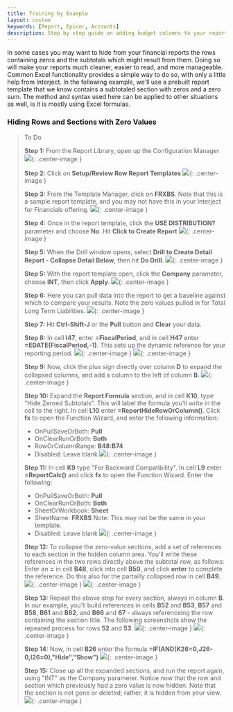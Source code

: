 ```yaml
---
title: Training by Example
layout: custom
keywords: [Report, Epicor, Accounts]
description: Step by step guide on adding budget columns to your report templates.
---
```


In some cases you may want to hide from your financial reports the rows containing zeros and the subtotals which might result from them. Doing so will make your reports much cleaner, easier to read, and more manageable. Common Excel functionality provides a simple way to do so, with only a little help from Interject. In the following example, we'll use a prebuilt report template that we know contains a subtotaled section with zeros and a zero sum. The method and syntax used here can be applied to other situations as well, is it is mostly using Excel formulas.

### Hiding Rows and Sections with Zero Values

> To Do
>
> **Step 1:** From the Report Library, open up the Configuration Manager
> ![](/images/bFinancialsHideZeros/HideZeros1.png){: .center-image }
>
> **Step 2:** Click on **Setup/Review Row Report Templates**
> ![](/images/bFinancialsHideZeros/HideZeros2.png){: .center-image }
>
> **Step 3:** From the Template Manager, click on **FRXBS**. Note that this is a sample report template, and you may not have this in your Interject for Financials offering.
> ![](/images/bFinancialsHideZeros/HideZeros3.png){: .center-image }
>
> **Step 4:** Once in the report template, click the **USE DISTRIBUTION?** parameter and choose **No**. Hit **Click to Create Report**
> ![](/images/bFinancialsHideZeros/HideZeros4.png){: .center-image }
>
> **Step 5:** When the Drill window opens, select **Drill to Create Detail Report - Collapse Detail Below**, then hit **Do Drill**.
> ![](/images/bFinancialsHideZeros/HideZeros5.png){: .center-image }
>
> **Step 5:** With the report template open, click the **Company** parameter, choose **INT**, then click **Apply**.
> ![](/images/bFinancialsHideZeros/HideZeros6.png){: .center-image }
>
> **Step 6:** Here you can pull data into the report to get a baseline against which to compare your results. Note the zero values pulled in for Total Long Term Liabilities.
> ![](/images/bFinancialsHideZeros/HideZerosInitial.png){: .center-image }
>
> **Step 7:** Hit **Ctrl-Shift-J** or the **Pull** button and **Clear** your data.
>
> **Step 8:** In cell **I47**, enter **=FiscalPeriod**, and in cell **H47** enter **=EDATE(FiscalPeriod,-1)**. This sets up the dynamic reference for your reporting period.
> ![](/images/bFinancialsHideZeros/HideZeros7.png){: .center-image }
>![](/images/bFinancialsHideZeros/HideZeros8.png){: .center-image }
>
> **Step 9:** Now, click the plus sign directly over column **D** to expand the collapsed columns, and add a column to the left of column **B**.
> ![](/images/bFinancialsHideZeros/HideZeros9.png){: .center-image }
>
> **Step 10:** Expand the **Report Formula** section, and in cell **K10**, type "Hide Zeroed Subtotals". This will label the formula you'll write in the cell to the right. In cell **L10** enter **=ReportHideRowOrColumn()**. Click **fx** to open the Function Wizard, and enter the following information:
> - OnPullSaveOrBoth: **Pull**
> - OnClearRunOrBoth: **Both**
> - RowOrColumnRange: **B48:B74**
> - Disabled: Leave blank
> ![](/images/bFinancialsHideZeros/HideZeros10.png){: .center-image }
>
> **Step 11:** In cell **K9** type "For Backward Compatibility". In cell **L9** enter **=ReportCalc()** and click **fx** to open the Function Wizard. Enter the following:
> - OnPullSaveOrBoth: **Pull**
> - OnClearRunOrBoth: **Both**
> - SheetOrWorkbook: **Sheet**
> - SheetName: **FRXBS** Note: This may not be the same in your template.
> - Disabled: Leave blank
> ![](/images/bFinancialsHideZeros/HideZeros11.png){: .center-image }
>
> **Step 12:** To collapse the zero-value sections, add a set of references to each section in the hidden column area. You'll write these references in the two rows directly above the subtotal row, as follows: Enter an **=** in cell **B48**, click into cell **B50**, and click **enter** to complete the reference. Do this also for the partailly collapsed row in cell **B49**.
> ![](/images/bFinancialsHideZeros/HideZeros12a.png){: .center-image }
> ![](/images/bFinancialsHideZeros/HideZeros12b.png){: .center-image }
>
> **Step 13:** Repeat the above step for every section, always in column **B**. In our example, you'll build references in cells **B52** and **B53**, **B57** and **B58**, **B61** and **B62**, and **B66** and **67** - always referenceing the row containing the section title. The following screenshots show the repeated process for rows **52** and **53**.
> ![](/images/bFinancialsHideZeros/HideZeros13a.png){: .center-image }
> ![](/images/bFinancialsHideZeros/HideZeros13a.png){: .center-image }
>
> **Step 14:** Now, in cell **B26** enter the formula **=IF(AND(K26=0,J26-0,I26=0),"Hide","Show")**
> ![](/images/bFinancialsHideZeros/HideZeros14.png){: .center-image }
>
> **Step 15:** Close up all the expanded sections, and run the report again, using "INT" as the Company parameter. Notice now that the row and section which previously had a zero value is now hidden. Note that the section is not gone or deleted; rather, it is hidden from your view.
> ![](/images/bFinancialsHideZeros/HideZerosResult.png){: .center-image }
>
